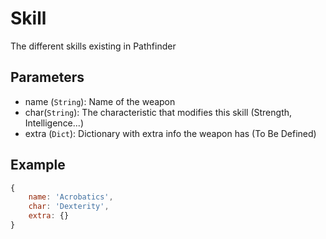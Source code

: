 # Skill

The different skills existing in Pathfinder

## Parameters

+ name (``String``): Name of the weapon
+ char(`String`): The characteristic that modifies this skill (Strength, Intelligence...)
+ extra (``Dict``): Dictionary with extra info the weapon has (To Be Defined)

## Example

```JavaScript
{
    name: 'Acrobatics',
    char: 'Dexterity',
    extra: {}
}
```